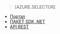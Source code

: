 ﻿> [AZURE.SELECTOR]
- [Портал](media-services-manage-content.md)
- [ПАКЕТ SDK .NET](media-services-dotnet-upload-files.md)
- [API REST](media-services-rest-upload-files.md)

<!--HONumber=47-->
